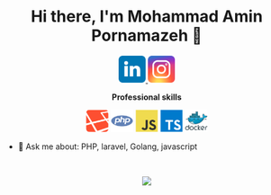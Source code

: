 <h1 align="center">Hi there, I'm Mohammad Amin Pornamazeh 👋</h1>

<p align="center">
    <a href="www.linkedin.com/in/mohammadapr" target="_blank">
        <img src="https://raw.githubusercontent.com/edent/SuperTinyIcons/master/images/svg/linkedin.svg"  alt="linkdin" width="48" height="48" />
    </a>
    <a href="https://www.instagram.com/mohammada.pr/" target="_blank">
        <img src="https://raw.githubusercontent.com/edent/SuperTinyIcons/master/images/svg/instagram.svg"  alt="instagram" width="48" height="48"/>
    </a>

</p>

<p align="center">
    <strong>
        Professional skills
    </strong>
</p>

<p align="center">
    <img src="https://raw.githubusercontent.com/devicons/devicon/master/icons/laravel/laravel-plain.svg" alt="laravel" width="40" height="40" />
    <img src="https://raw.githubusercontent.com/devicons/devicon/master/icons/php/php-plain.svg" alt="dotnet" width="40" height="40" />
    <img src="https://raw.githubusercontent.com/devicons/devicon/master/icons/javascript/javascript-original.svg" alt="javascript" width="40" height="40" />
    <img src="https://raw.githubusercontent.com/devicons/devicon/master/icons/typescript/typescript-original.svg" alt="typescript" width="40" height="40" />
    <img src="https://raw.githubusercontent.com/devicons/devicon/master/icons/docker/docker-original-wordmark.svg" alt="docker" width="40" height="40" />
</p>

- 💬 Ask me about: PHP, laravel, Golang, javascript

</br>

<p align="center">
    <a href="#" alt="Mohammadad Amin Pornamazeh's github stats">
        <img src="https://github-readme-stats.vercel.app/api?username=mohammadapr&theme=tokyonight&show_icons=true" />
    </a>
</p>

<!--<p align="center">-->
<!--    <a href="https://www.buymeacoffee.com/mohamadapr" target="_blank">-->
<!--        <img src="https://cdn.buymeacoffee.com/buttons/v2/default-orange.png" height="61" width="194" />-->
<!--    </a>-->
<!--</p>-->
